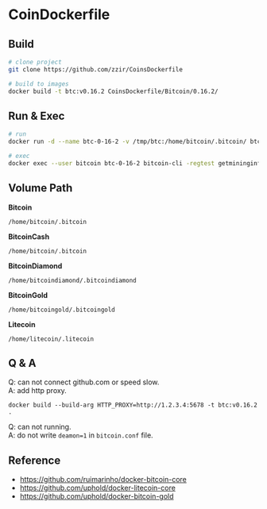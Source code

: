 # CoinDockerfile

## Build
```bash
# clone project
git clone https://github.com/zzir/CoinsDockerfile

# build to images
docker build -t btc:v0.16.2 CoinsDockerfile/Bitcoin/0.16.2/
```

## Run & Exec

```bash
# run
docker run -d --name btc-0-16-2 -v /tmp/btc:/home/bitcoin/.bitcoin/ btc:v0.16.2 -regtest=1

# exec
docker exec --user bitcoin btc-0-16-2 bitcoin-cli -regtest getmininginfo
```

## Volume Path

**Bitcoin**
```
/home/bitcoin/.bitcoin
```
**BitcoinCash**
```
/home/bitcoin/.bitcoin
```
**BitcoinDiamond**
```
/home/bitcoindiamond/.bitcoindiamond
```
**BitcoinGold**
```
/home/bitcoingold/.bitcoingold
```
**Litecoin**
```
/home/litecoin/.litecoin
```


## Q & A

Q: can not connect github.com or speed slow.    
A: add http proxy.
```
docker build --build-arg HTTP_PROXY=http://1.2.3.4:5678 -t btc:v0.16.2 .
```

Q: can not running.    
A: do not write `deamon=1` in `bitcoin.conf` file.


## Reference

 - https://github.com/ruimarinho/docker-bitcoin-core
 - https://github.com/uphold/docker-litecoin-core
 - https://github.com/uphold/docker-bitcoin-gold
